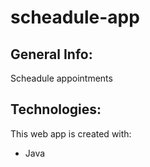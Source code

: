 # scheadule-app

## General Info:

Scheadule appointments

## Technologies:

This web app is created with:
* Java
